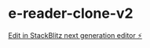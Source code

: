 # e-reader-clone-v2

[Edit in StackBlitz next generation editor ⚡️](https://stackblitz.com/~/github.com/apogeeai/e-reader-clone-v2)